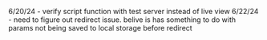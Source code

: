 6/20/24 - verify script function with test server instead of live view
6/22/24 - need to figure out redirect issue. belive is has something to do with params not being saved to local storage before redirect